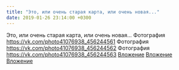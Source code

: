 ```yaml
---
title: "Это, или очень старая карта, или очень новая..."
date: 2019-01-26 23:14:00 +0300
---
```


Это, или очень старая карта, или очень новая...
Фотография
<a class="vk-attach" href="https://vk.com/photo41076938_456244561">https://vk.com/photo41076938_456244561</a>
Фотография
<a class="vk-attach" href="https://vk.com/photo41076938_456244562">https://vk.com/photo41076938_456244562</a>
Фотография
<a class="vk-attach" href="https://vk.com/photo41076938_456244563">https://vk.com/photo41076938_456244563</a>
<a class="vk-attach" href="https://vk.com/photo41076938_456244561">Вложение</a>
<a class="vk-attach" href="https://vk.com/photo41076938_456244562">Вложение</a>
<a class="vk-attach" href="https://vk.com/photo41076938_456244563">Вложение</a>
